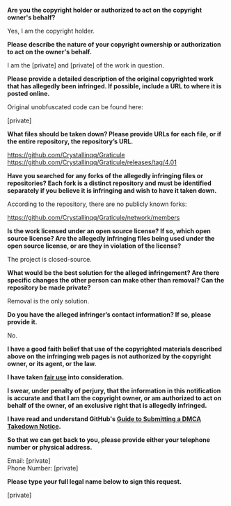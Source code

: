 **Are you the copyright holder or authorized to act on the copyright owner's behalf?**

Yes, I am the copyright holder.

**Please describe the nature of your copyright ownership or authorization to act on the owner's behalf.**

I am the [private] and [private] of the work in question.

**Please provide a detailed description of the original copyrighted work that has allegedly been infringed. If possible, include a URL to where it is posted online.**

Original unobfuscated code can be found here:

[private]

**What files should be taken down? Please provide URLs for each file, or if the entire repository, the repository’s URL.**

https://github.com/Crystallinqq/Graticule  
https://github.com/Crystallinqq/Graticule/releases/tag/4.01  

**Have you searched for any forks of the allegedly infringing files or repositories? Each fork is a distinct repository and must be identified separately if you believe it is infringing and wish to have it taken down.**

According to the repository, there are no publicly known forks:

https://github.com/Crystallinqq/Graticule/network/members  

**Is the work licensed under an open source license? If so, which open source license? Are the allegedly infringing files being used under the open source license, or are they in violation of the license?**

The project is closed-source.

**What would be the best solution for the alleged infringement? Are there specific changes the other person can make other than removal? Can the repository be made private?**

Removal is the only solution.

**Do you have the alleged infringer’s contact information? If so, please provide it.**

No.

**I have a good faith belief that use of the copyrighted materials described above on the infringing web pages is not authorized by the copyright owner, or its agent, or the law.**

**I have taken <a href="https://www.lumendatabase.org/topics/22">fair use</a> into consideration.**

**I swear, under penalty of perjury, that the information in this notification is accurate and that I am the copyright owner, or am authorized to act on behalf of the owner, of an exclusive right that is allegedly infringed.**

**I have read and understand GitHub's <a href="https://docs.github.com/articles/guide-to-submitting-a-dmca-takedown-notice/">Guide to Submitting a DMCA Takedown Notice</a>.**

**So that we can get back to you, please provide either your telephone number or physical address.**

Email: [private]  
Phone Number: ‪[private]  

**Please type your full legal name below to sign this request.**

[private]  

